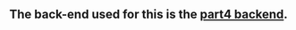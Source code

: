 ## The back-end used for this is the [part4 backend](https://github.com/erictelkkala/FullStackOpenPart4).
